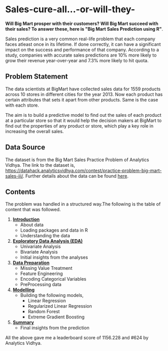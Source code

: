 # Sales-cure-all...-or-will-they-

**Will Big Mart prosper with their customers? Will Big Mart succeed with their sales? To answer these, here is "Big Mart Sales Prediction using R"**.

Sales prediction is a very common real-life problem that each company faces atleast once in its lifetime. If done correctly, it can have a significant impact on the success and performance of that company. According to a study, companies with accurate sales predictions are 10% more likely to grow their revenue year-over-year and 7.3% more likely to hit quota.


## Problem Statement
The data scientists at BigMart have collected sales data for 1559 products across 10 stores in different cities for the year 2013. Now each product has certain attributes that sets it apart from other products. Same is the case with each store.

The aim is to build a predictive model to find out the sales of each product at a particular store so that it would help the decision makers at BigMart to find out the properties of any product or store, which play a key role in increasing the overall sales.

## Data Source
The dataset is from the Big Mart Sales Practice Problem of Analytics Vidhya. The link to the dataset is, https://datahack.analyticsvidhya.com/contest/practice-problem-big-mart-sales-iii/. Further details about the data can be found 
[here](Introduction/README.md).

## Contents
The problem was handled in a structured way.The following is the table of content that was followed.
1. [**Introduction**](Sales-cure-all...-or-will-they-/blob/master/Introduction)
   - About data
   - Loading packages and data in R
   - Understanding the data
2. [**Exploratory Data Analysis (EDA)**](Sales-cure-all...-or-will-they-/blob/master/EDA)
   - Univariate Analysis
   - Bivariate Analysis
   - Initial insights from the analyses
3. [**Data Preparation**](Sales-cure-all...-or-will-they-/blob/master/DataPreparation)
   - Missing Value Treatment
   - Feature Engineering
   - Encoding Categorical Variables
   - PreProcessing data
4. [**Modelling**](Sales-cure-all...-or-will-they-/blob/master/Modelling)
   - Building the following models,
     * Linear Regression
     * Regularized Linear Regression
     * Random Forest
     * Extreme Gradient Boosting
5. [**Summary**](Sales-cure-all...-or-will-they-/blob/master/Summary)
   - Final insights from the prediction
   
All the above gave me a leaderboard score of 1156.228 and #624 by Analytics Vidhya.
